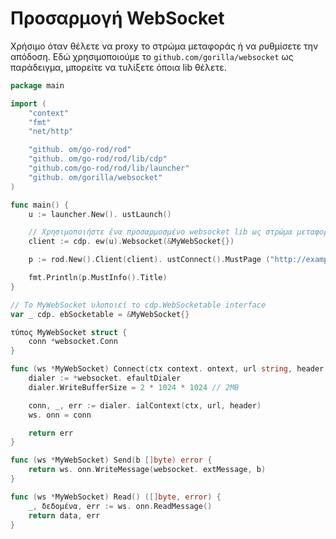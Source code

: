 # Προσαρμογή WebSocket

Χρήσιμο όταν θέλετε να proxy το στρώμα μεταφοράς ή να ρυθμίσετε την απόδοση. Εδώ χρησιμοποιούμε το `github.com/gorilla/websocket` ως παράδειγμα, μπορείτε να τυλίξετε όποια lib θέλετε.

```go
package main

import (
    "context"
    "fmt"
    "net/http"

    "github. om/go-rod/rod"
    "github. om/go-rod/rod/lib/cdp"
    "github.com/go-rod/rod/lib/launcher"
    "github. om/gorilla/websocket"
)

func main() {
    u := launcher.New(). ustLaunch()

    // Χρησιμοποιήστε ένα προσαρμοσμένο websocket lib ως στρώμα μεταφοράς για JSON-RPC
    client := cdp. ew(u).Websocket(&MyWebSocket{})

    p := rod.New().Client(client). ustConnect().MustPage ("http://example.com")

    fmt.Println(p.MustInfo().Title)
}

// Το MyWebSocket υλοποιεί το cdp.WebSocketable interface
var _ cdp. ebSocketable = &MyWebSocket{}

τύπος MyWebSocket struct {
    conn *websocket.Conn
}

func (ws *MyWebSocket) Connect(ctx context. ontext, url string, header http.Header) error {
    dialer := *websocket. efaultDialer
    dialer.WriteBufferSize = 2 * 1024 * 1024 // 2MB

    conn, _, err := dialer. ialContext(ctx, url, header)
    ws. onn = conn

    return err
}

func (ws *MyWebSocket) Send(b []byte) error {
    return ws. onn.WriteMessage(websocket. extMessage, b)
}

func (ws *MyWebSocket) Read() ([]byte, error) {
    _, δεδομένα, err := ws. onn.ReadMessage()
    return data, err
}
```
